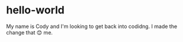# hello-world
My name is Cody and I'm looking to get back into codidng.
I made the change that 😊 me.
